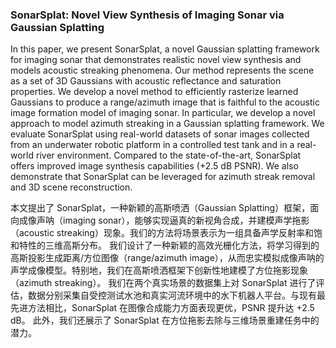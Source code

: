### SonarSplat: Novel View Synthesis of Imaging Sonar via Gaussian Splatting

In this paper, we present SonarSplat, a novel Gaussian splatting framework for imaging sonar that demonstrates realistic novel view synthesis and models acoustic streaking phenomena. Our method represents the scene as a set of 3D Gaussians with acoustic reflectance and saturation properties. We develop a novel method to efficiently rasterize learned Gaussians to produce a range/azimuth image that is faithful to the acoustic image formation model of imaging sonar. In particular, we develop a novel approach to model azimuth streaking in a Gaussian splatting framework. We evaluate SonarSplat using real-world datasets of sonar images collected from an underwater robotic platform in a controlled test tank and in a real-world river environment. Compared to the state-of-the-art, SonarSplat offers improved image synthesis capabilities (+2.5 dB PSNR). We also demonstrate that SonarSplat can be leveraged for azimuth streak removal and 3D scene reconstruction.

本文提出了 SonarSplat，一种新颖的高斯喷洒（Gaussian Splatting）框架，面向成像声呐（imaging sonar），能够实现逼真的新视角合成，并建模声学拖影（acoustic streaking）现象。我们的方法将场景表示为一组具备声学反射率和饱和特性的三维高斯分布。
我们设计了一种新颖的高效光栅化方法，将学习得到的高斯投影生成距离/方位图像（range/azimuth image），从而忠实模拟成像声呐的声学成像模型。特别地，我们在高斯喷洒框架下创新性地建模了方位拖影现象（azimuth streaking）。
我们在两个真实场景的数据集上对 SonarSplat 进行了评估，数据分别采集自受控测试水池和真实河流环境中的水下机器人平台。与现有最先进方法相比，SonarSplat 在图像合成能力方面表现更优，PSNR 提升达 +2.5 dB。
此外，我们还展示了 SonarSplat 在方位拖影去除与三维场景重建任务中的潜力。

